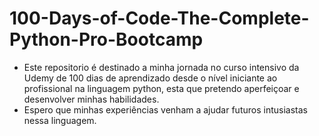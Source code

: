 # 100-Days-of-Code-The-Complete-Python-Pro-Bootcamp
- Este repositorio é destinado a minha jornada no curso intensivo da Udemy de 100 dias de aprendizado desde o nível iniciante ao profissional na linguagem python, esta que pretendo aperfeiçoar e desenvolver minhas habilidades.
- Espero que minhas experiências venham a ajudar futuros intusiastas nessa linguagem.
